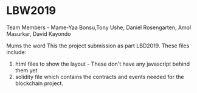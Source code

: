 # LBW2019
Team Members - Mame-Yaa Bonsu,Tony Ushe, Daniel Rosengarten, Amol Masurkar, David Kayondo

Mums the word
This the project submission as part LBD2019. These files include:
1. html files to show the layout - These don't have any javascript behind them yet
2. solidity file which contains the contracts and events needed for the blockchain project.


